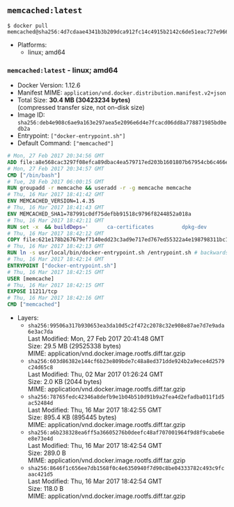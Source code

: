 ## `memcached:latest`

```console
$ docker pull memcached@sha256:4d7cdaae4341b3b209dca912fc14c4915b2142c6de51eac727e9669f141bbc44
```

-	Platforms:
	-	linux; amd64

### `memcached:latest` - linux; amd64

-	Docker Version: 1.12.6
-	Manifest MIME: `application/vnd.docker.distribution.manifest.v2+json`
-	Total Size: **30.4 MB (30423234 bytes)**  
	(compressed transfer size, not on-disk size)
-	Image ID: `sha256:deb4e908c6ae9a163e297aea5e2096e6d4e7fcacd06dd8a778871985bd0edb2a`
-	Entrypoint: `["docker-entrypoint.sh"]`
-	Default Command: `["memcached"]`

```dockerfile
# Mon, 27 Feb 2017 20:34:56 GMT
ADD file:a8e568cac3297f08efca89dbac4ea579717ed203b1601807b67954cb6c466e73 in / 
# Mon, 27 Feb 2017 20:34:57 GMT
CMD ["/bin/bash"]
# Tue, 28 Feb 2017 06:00:15 GMT
RUN groupadd -r memcache && useradd -r -g memcache memcache
# Thu, 16 Mar 2017 18:41:42 GMT
ENV MEMCACHED_VERSION=1.4.35
# Thu, 16 Mar 2017 18:41:43 GMT
ENV MEMCACHED_SHA1=787991c0df75defbb91518c9796f8244852a018a
# Thu, 16 Mar 2017 18:42:11 GMT
RUN set -x 	&& buildDeps=' 		ca-certificates 		dpkg-dev 		gcc 		libc6-dev 		libevent-dev 		libsasl2-dev 		make 		perl 		wget 	' 	&& apt-get update && apt-get install -y $buildDeps --no-install-recommends 	&& rm -rf /var/lib/apt/lists/* 	&& wget -O memcached.tar.gz "https://memcached.org/files/memcached-$MEMCACHED_VERSION.tar.gz" 	&& echo "$MEMCACHED_SHA1  memcached.tar.gz" | sha1sum -c - 	&& mkdir -p /usr/src/memcached 	&& tar -xzf memcached.tar.gz -C /usr/src/memcached --strip-components=1 	&& rm memcached.tar.gz 	&& cd /usr/src/memcached 	&& ./configure 		--build="$(dpkg-architecture --query DEB_BUILD_GNU_TYPE)" 		--enable-sasl 	&& make -j "$(nproc)" 	&& make install 	&& cd / && rm -rf /usr/src/memcached 	&& apt-mark manual 		libevent-2.0-5 		libsasl2-2 	&& apt-get purge -y --auto-remove $buildDeps 	&& memcached -V
# Thu, 16 Mar 2017 18:42:12 GMT
COPY file:621e178b267679ef7140edd23c3ad9e717ed767ed55322a4e198798311bc1d36 in /usr/local/bin/ 
# Thu, 16 Mar 2017 18:42:13 GMT
RUN ln -s usr/local/bin/docker-entrypoint.sh /entrypoint.sh # backwards compat
# Thu, 16 Mar 2017 18:42:14 GMT
ENTRYPOINT ["docker-entrypoint.sh"]
# Thu, 16 Mar 2017 18:42:15 GMT
USER [memcache]
# Thu, 16 Mar 2017 18:42:15 GMT
EXPOSE 11211/tcp
# Thu, 16 Mar 2017 18:42:16 GMT
CMD ["memcached"]
```

-	Layers:
	-	`sha256:99506a317b930653ea3da10d5c2f472c2078c32e908e87ae7d7e9ada6e3ac7da`  
		Last Modified: Mon, 27 Feb 2017 20:41:48 GMT  
		Size: 29.5 MB (29525338 bytes)  
		MIME: application/vnd.docker.image.rootfs.diff.tar.gzip
	-	`sha256:603d86382e144cf6b23e809bde7c48a8ed371dde924b2a9ece4d2579c24d65c8`  
		Last Modified: Thu, 02 Mar 2017 01:26:24 GMT  
		Size: 2.0 KB (2044 bytes)  
		MIME: application/vnd.docker.image.rootfs.diff.tar.gzip
	-	`sha256:78765fedc42346a8defb9e1b04b510d91b9a2fea4d2efadba011f1d5ac52484d`  
		Last Modified: Thu, 16 Mar 2017 18:42:55 GMT  
		Size: 895.4 KB (895445 bytes)  
		MIME: application/vnd.docker.image.rootfs.diff.tar.gzip
	-	`sha256:a6b238328ea6ff5a36605276b0deefc48af707001964f9d8f9cabe6ee8e73e4d`  
		Last Modified: Thu, 16 Mar 2017 18:42:54 GMT  
		Size: 289.0 B  
		MIME: application/vnd.docker.image.rootfs.diff.tar.gzip
	-	`sha256:8646f1c656ee7db1568f0c4e6350940f7d90c8be04333782c493c9fcaac421d5`  
		Last Modified: Thu, 16 Mar 2017 18:42:54 GMT  
		Size: 118.0 B  
		MIME: application/vnd.docker.image.rootfs.diff.tar.gzip
